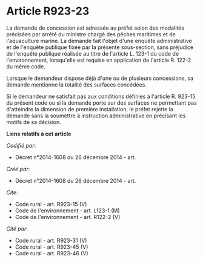 # Article R923-23

La demande de concession est adressée au préfet selon des modalités précisées par arrêté du ministre chargé des pêches
maritimes et de l'aquaculture marine. La demande fait l'objet d'une enquête administrative et de l'enquête publique fixée par
la présente sous-section, sans préjudice de l'enquête publique réalisée au titre de l'article L. 123-1 du code de
l'environnement, lorsqu'elle est requise en application de l'article R. 122-2 du même code. 

Lorsque le demandeur dispose déjà d'une ou de plusieurs concessions, sa demande mentionne la totalité des surfaces
concédées. 

Si le demandeur ne satisfait pas aux conditions définies à l'article R. 923-15 du présent code ou si la demande porte sur des
surfaces ne permettant pas d'atteindre la dimension de première installation, le préfet rejette la demande sans la soumettre
à instruction administrative en précisant les motifs de sa décision.

**Liens relatifs à cet article**

_Codifié par_:

  - Décret n°2014-1608 du 26 décembre 2014 - art.

_Créé par_:

  - Décret n°2014-1608 du 26 décembre 2014 - art.

_Cite_:

  - Code rural - art. R923-15 (V)
  - Code de l'environnement - art. L123-1 (M)
  - Code de l'environnement - art. R122-2 (V)

_Cité par_:

  - Code rural - art. R923-31 (V)
  - Code rural - art. R923-45 (V)
  - Code rural - art. R923-46 (V)
